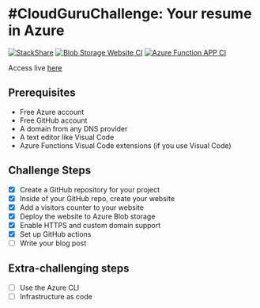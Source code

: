 # #CloudGuruChallenge: Your resume in Azure
[![StackShare](http://img.shields.io/badge/tech-stack-0690fa.svg?style=flat)](https://stackshare.io/allan-oliveira/azure-resume)
[![Blob Storage Website CI](https://github.com/allan-oliveira/azure-resume/actions/workflows/frontend.yml/badge.svg)](https://github.com/allan-oliveira/azure-resume/actions/workflows/frontend.yml)
[![Azure Function APP CI](https://github.com/allan-oliveira/azure-resume/actions/workflows/backend.yml/badge.svg)](https://github.com/allan-oliveira/azure-resume/actions/workflows/backend.yml)

Access live [here](https://www.allanoliveira.pt)

## Prerequisites
- Free Azure account
- Free GitHub account
- A domain from any DNS provider
- A text editor like Visual Code 
- Azure Functions Visual Code extensions (if you use Visual Code)

## Challenge Steps
- [X] Create a GitHub repository for your project
- [X] Inside of your GitHub repo, create your website
- [X] Add a visitors counter to your website
- [X] Deploy the website to Azure Blob storage
- [X] Enable HTTPS and custom domain support
- [X] Set up GitHub actions
- [ ] Write your blog post

## Extra-challenging steps
- [ ] Use the Azure CLI
- [ ] Infrastructure as code
